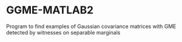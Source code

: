 # GGME-MATLAB2
 Program to find examples of Gaussian covariance matrices with GME detected by witnesses on separable marginals

